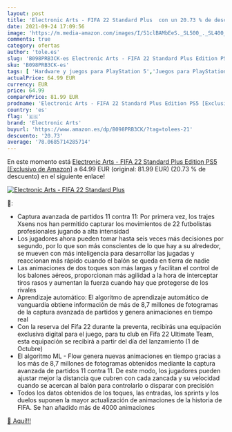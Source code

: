 ```yaml
---
layout: post
title: 'Electronic Arts - FIFA 22 Standard Plus  con un 20.73 % de descuento'
date: 2021-09-24 17:09:56
image: 'https://m.media-amazon.com/images/I/51clBAMbEeS._SL500_._SL400_.jpg'
comments: true
category: ofertas
author: 'tole.es'
slug: 'B098PRB3CK-es Electronic Arts - FIFA 22 Standard Plus Edition PS5...'
sku: 'B098PRB3CK-es'
tags: [ 'Hardware y juegos para PlayStation 5','Juegos para PlayStation 5','Videojuegos','electronic arts','ps5', ]
actualPrice: 64.99 EUR
currency: EUR
price: 64.99
comparePrice: 81.99 EUR
prodname: 'Electronic Arts - FIFA 22 Standard Plus Edition PS5 [Exclusivo de Amazon]'
country: 'es'
flag: '🇪🇸'
brand: 'Electronic Arts'
buyurl: 'https://www.amazon.es/dp/B098PRB3CK/?tag=tolees-21'
descuento: '20.73'
average: '78.0685714285714'
---
```


En este momento está [Electronic Arts - FIFA 22 Standard Plus Edition PS5 [Exclusivo de Amazon]](https://www.amazon.es/dp/B098PRB3CK/?tag=tolees-21) a 64.99 EUR (original: 81.99 EUR) (20.73 %  de descuento) en el siguiente enlace!

[![Electronic Arts - FIFA 22 Standard Plus ](https://m.media-amazon.com/images/I/51clBAMbEeS._SL500_._SL400_.jpg)](https://www.amazon.es/dp/B098PRB3CK/?tag=tolees-21)

🔎:

- Captura avanzada de partidos 11 contra 11: Por primera vez, los trajes Xsens nos han permitido capturar los movimientos de 22 futbolistas profesionales jugando a alta intensidad
- Los jugadores ahora pueden tomar hasta seis veces más decisiones por segundo, por lo que son más conscientes de lo que hay a su alrededor, se mueven con más inteligencia para desarrollar las jugadas y reaccionan más rápido cuando el balón se queda en tierra de nadie
- Las animaciones de dos toques son más largas y facilitan el control de los balones aéreos, proporcionan más agilidad a la hora de interceptar tiros rasos y aumentan la fuerza cuando hay que protegerse de los rivales
- Aprendizaje automático: El algoritmo de aprendizaje automático de vanguardia obtiene información de más de 8,7 millones de fotogramas de la captura avanzada de partidos y genera animaciones en tiempo real
- Con la reserva del Fifa 22 durante la preventa, recibirás una equipación exclusiva digital para el juego, para tu club en Fifa 22 Ultimate Team, esta equipación se recibirá a partir del día del lanzamiento (1 de Octubre)
- El algoritmo ML - Flow genera nuevas animaciones en tiempo gracias a los más de 8,7 millones de fotogramas obtenidos mediante la captura avanzada de partidos 11 contra 11. De este modo, los jugadores pueden ajustar mejor la distancia que cubren con cada zancada y su velocidad cuando se acercan al balón para controlarlo o disparar con precisión
- Todos los datos obtenidos de los toques, las entradas, los sprints y los duelos suponen la mayor actualización de animaciones de la historia de FIFA. Se han añadido más de 4000 animaciones

[🛒 Aquí!!!](https://www.amazon.es/dp/B098PRB3CK/?tag=tolees-21)
